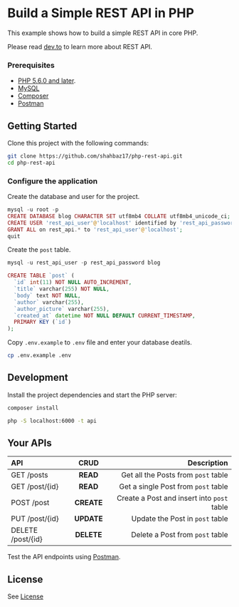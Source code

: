 # Build a Simple REST API in PHP

This example shows how to build a simple REST API in core PHP.

Please read [dev.to](https://dev.to/shahbaz17/secure-your-php-rest-api-with-magic-42kn-temp-slug-114164?preview=825345eb550c6dca02b45aefc1e0d0b40eeffd0d695ba8ca9ffe213035a36f0b51f1a11b0927bc3780ca24e866a689db80e8d11cc587b46d31fecfcc) to learn more about REST API.

### Prerequisites

- [PHP 5.6.0 and later](https://www.php.net/downloads.php).
- [MySQL](https://www.mysql.com/downloads/)
- [Composer](http://getcomposer.org/)
- [Postman](https://www.postman.com/downloads/)

## Getting Started

Clone this project with the following commands:

```bash
git clone https://github.com/shahbaz17/php-rest-api.git
cd php-rest-api
```

### Configure the application

Create the database and user for the project.

```php
mysql -u root -p
CREATE DATABASE blog CHARACTER SET utf8mb4 COLLATE utf8mb4_unicode_ci;
CREATE USER 'rest_api_user'@'localhost' identified by 'rest_api_password';
GRANT ALL on rest_api.* to 'rest_api_user'@'localhost';
quit
```

Create the `post` table.

```php
mysql -u rest_api_user -p rest_api_password blog

CREATE TABLE `post` (
  `id` int(11) NOT NULL AUTO_INCREMENT,
  `title` varchar(255) NOT NULL,
  `body` text NOT NULL,
  `author` varchar(255),
  `author_picture` varchar(255),
  `created_at` datetime NOT NULL DEFAULT CURRENT_TIMESTAMP,
  PRIMARY KEY (`id`)
);
```

Copy `.env.example` to `.env` file and enter your database deatils.

```bash
cp .env.example .env
```

## Development

Install the project dependencies and start the PHP server:

```bash
composer install
```

```bash
php -S localhost:6000 -t api
```

## Your APIs

| API               |    CRUD    |                                Description |
| :---------------- | :--------: | -----------------------------------------: |
| GET /posts        |  **READ**  |        Get all the Posts from `post` table |
| GET /post/{id}    |  **READ**  |        Get a single Post from `post` table |
| POST /post        | **CREATE** | Create a Post and insert into `post` table |
| PUT /post/{id}    | **UPDATE** |            Update the Post in `post` table |
| DELETE /post/{id} | **DELETE** |            Delete a Post from `post` table |

Test the API endpoints using [Postman](https://www.postman.com/).

## License

See [License](./LICENSE)
